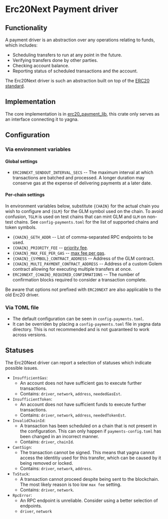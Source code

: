 # Erc20Next Payment driver
## Functionality
A payment driver is an abstraction over any operations relating to funds, which includes:
* Scheduling transfers to run at any point in the future.
* Verifying transfers done by other parties.
* Checking account balance.
* Reporting status of scheduled transactions and the account.

The Erc20Next driver is such an abstraction built on top of the [ERC20 standard](https://ethereum.org/en/developers/docs/standards/tokens/erc-20/).

## Implementation
The core implementation is in [erc20_payment_lib](https://github.com/golemfactory/erc20_payment_lib), this crate only serves as an interface connecting
it to yagna.

## Configuration
### Via environment variables
#### Global settings
* `ERC20NEXT_SENDOUT_INTERVAL_SECS` -- The maximum interval at which transactions are batched and processed. A longer duration may conserve gas at the expense
of delivering payments at a later date.
#### Per-chain settings
In environment variables below, substitute `{CHAIN}` for the actual chain you wish to configure and `{GLM}` for the GLM symbol used on the chain.
To avoid confusion, `TGLM` is used on test chains that can mint GLM and `GLM` on non-test chains.
See `config-payments.toml` for the list of supported chains and token symbols.
* `{CHAIN}_GETH_ADDR` -- List of comma-separated RPC endpoints to be used.
* `{CHAIN}_PRIORITY_FEE` -- [priority fee](https://ethereum.org/nl/developers/docs/gas/#priority-fee).
* `{CHAIN}_MAX_FEE_PER_GAS` -- [max fee per gas](https://ethereum.org/nl/developers/docs/gas/#maxfee).
* `{CHAIN}_{SYMBOL}_CONTRACT_ADDRESS` -- Address of the GLM contract.
* `{CHAIN}_MULTI_PAYMENT_CONTRACT_ADDRESS` -- Address of a custom Golem contract allowing for executing multiple transfers at once.
* `ERC20NEXT_{CHAIN}_REQUIRED_CONFIRMATIONS` -- The number of confirmation blocks required to consider a transaction complete.

Be aware that options not prefixed with `ERC20NEXT` are also applicable to the old Erc20 driver.

### Via TOML file
* The default configuration can be seen in `config-payments.toml`.
* It can be overriden by placing a `config-payments.toml` file in yagna data directory. This is not recommended and is not guaranteed to work across versions.

## Statuses
The Erc20Next driver can report a selection of statuses which indicate possible issues.
* `InsufficientGas`:
  * An account does not have sufficient gas to execute further transactions.
  * Contains: `driver`, `network`, `address`, `neededGasEst`.
* `InsufficientToken`:
  * An account does not have sufficient funds to execute further transactions.
  * Contains: `driver`, `network`, `address`, `neededTokenEst`.
* `InvalidChainId`:
  * A transaction has been scheduled on a chain that is not present in the configuration. This can only happen if `payments-config.toml` has been changed in an incorrect manner.
  * Contains: `driver`, `chainId`.
* `CantSign`:
  * The transaction cannot be signed. This means that yagna cannot access the identitiy used for this transfer, which can be caused by it being removed or locked.
  * Contains: `driver`, `network`, `address`.
* `TxStuck`:
  * A transaction cannot proceed despite being sent to the blockchain. The most likely reason is too low `max fee` setting.
  * Contains: `driver`, `network`.
* `RpcError`:
  * An RPC endpoint is unreliable. Consider using a better selection of endpoints.
  * `driver`, `network`